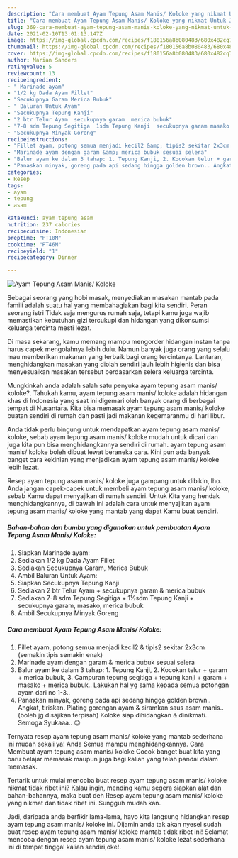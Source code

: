 ```yaml
---
description: "Cara membuat Ayam Tepung Asam Manis/ Koloke yang nikmat Untuk Jualan"
title: "Cara membuat Ayam Tepung Asam Manis/ Koloke yang nikmat Untuk Jualan"
slug: 369-cara-membuat-ayam-tepung-asam-manis-koloke-yang-nikmat-untuk-jualan
date: 2021-02-10T13:01:13.147Z
image: https://img-global.cpcdn.com/recipes/f180156a8b080483/680x482cq70/ayam-tepung-asam-manis-koloke-foto-resep-utama.jpg
thumbnail: https://img-global.cpcdn.com/recipes/f180156a8b080483/680x482cq70/ayam-tepung-asam-manis-koloke-foto-resep-utama.jpg
cover: https://img-global.cpcdn.com/recipes/f180156a8b080483/680x482cq70/ayam-tepung-asam-manis-koloke-foto-resep-utama.jpg
author: Marian Sanders
ratingvalue: 5
reviewcount: 13
recipeingredient:
- " Marinade ayam"
- "1/2 kg Dada Ayam Fillet"
- "Secukupnya Garam Merica Bubuk"
- " Baluran Untuk Ayam"
- "Secukupnya Tepung Kanji"
- "2 btr Telur Ayam  secukupnya garam  merica bubuk"
- "7-8 sdm Tepung Segitiga  1sdm Tepung Kanji  secukupnya garam masako merica bubuk"
- "Secukupnya Minyak Goreng"
recipeinstructions:
- "Fillet ayam, potong semua menjadi kecil2 &amp; tipis2 sekitar 2x3cm (semakin tipis semakin enak)"
- "Marinade ayam dengan garam &amp; merica bubuk sesuai selera"
- "Balur ayam ke dalam 3 tahap: 1. Tepung Kanji, 2. Kocokan telur + garam + merica bubuk, 3. Campuran tepung segitiga + tepung kanji + garam + masako + merica bubuk.. Lakukan hal yg sama kepada semua potongan ayam dari no 1-3.."
- "Panaskan minyak, goreng pada api sedang hingga golden brown.. Angkat, tiriskan. Plating gorengan ayam &amp; siramkan saus asam manis..(boleh jg disajikan terpisah) Koloke siap dihidangkan &amp; dinikmati.. Semoga Syukaaa.. 😊"
categories:
- Resep
tags:
- ayam
- tepung
- asam

katakunci: ayam tepung asam 
nutrition: 237 calories
recipecuisine: Indonesian
preptime: "PT10M"
cooktime: "PT46M"
recipeyield: "1"
recipecategory: Dinner

---
```



![Ayam Tepung Asam Manis/ Koloke](https://img-global.cpcdn.com/recipes/f180156a8b080483/680x482cq70/ayam-tepung-asam-manis-koloke-foto-resep-utama.jpg)

Sebagai seorang yang hobi masak, menyediakan masakan mantab pada famili adalah suatu hal yang membahagiakan bagi kita sendiri. Peran seorang istri Tidak saja mengurus rumah saja, tetapi kamu juga wajib memastikan kebutuhan gizi tercukupi dan hidangan yang dikonsumsi keluarga tercinta mesti lezat.

Di masa  sekarang, kamu memang mampu mengorder hidangan instan tanpa harus capek mengolahnya lebih dulu. Namun banyak juga orang yang selalu mau memberikan makanan yang terbaik bagi orang tercintanya. Lantaran, menghidangkan masakan yang diolah sendiri jauh lebih higienis dan bisa menyesuaikan masakan tersebut berdasarkan selera keluarga tercinta. 



Mungkinkah anda adalah salah satu penyuka ayam tepung asam manis/ koloke?. Tahukah kamu, ayam tepung asam manis/ koloke adalah hidangan khas di Indonesia yang saat ini digemari oleh banyak orang di berbagai tempat di Nusantara. Kita bisa memasak ayam tepung asam manis/ koloke buatan sendiri di rumah dan pasti jadi makanan kegemaranmu di hari libur.

Anda tidak perlu bingung untuk mendapatkan ayam tepung asam manis/ koloke, sebab ayam tepung asam manis/ koloke mudah untuk dicari dan juga kita pun bisa menghidangkannya sendiri di rumah. ayam tepung asam manis/ koloke boleh dibuat lewat beraneka cara. Kini pun ada banyak banget cara kekinian yang menjadikan ayam tepung asam manis/ koloke lebih lezat.

Resep ayam tepung asam manis/ koloke juga gampang untuk dibikin, lho. Anda jangan capek-capek untuk membeli ayam tepung asam manis/ koloke, sebab Kamu dapat menyajikan di rumah sendiri. Untuk Kita yang hendak menghidangkannya, di bawah ini adalah cara untuk menyajikan ayam tepung asam manis/ koloke yang mantab yang dapat Kamu buat sendiri.

<!--inarticleads1-->

##### Bahan-bahan dan bumbu yang digunakan untuk pembuatan Ayam Tepung Asam Manis/ Koloke:

1. Siapkan  Marinade ayam:
1. Sediakan 1/2 kg Dada Ayam Fillet
1. Sediakan Secukupnya Garam, Merica Bubuk
1. Ambil  Baluran Untuk Ayam:
1. Siapkan Secukupnya Tepung Kanji
1. Sediakan 2 btr Telur Ayam + secukupnya garam &amp; merica bubuk
1. Sediakan 7-8 sdm Tepung Segitiga + 1½sdm Tepung Kanji + secukupnya garam, masako, merica bubuk
1. Ambil Secukupnya Minyak Goreng




<!--inarticleads2-->

##### Cara membuat Ayam Tepung Asam Manis/ Koloke:

1. Fillet ayam, potong semua menjadi kecil2 &amp; tipis2 sekitar 2x3cm (semakin tipis semakin enak)
1. Marinade ayam dengan garam &amp; merica bubuk sesuai selera
1. Balur ayam ke dalam 3 tahap: 1. Tepung Kanji, 2. Kocokan telur + garam + merica bubuk, 3. Campuran tepung segitiga + tepung kanji + garam + masako + merica bubuk.. Lakukan hal yg sama kepada semua potongan ayam dari no 1-3..
1. Panaskan minyak, goreng pada api sedang hingga golden brown.. Angkat, tiriskan. Plating gorengan ayam &amp; siramkan saus asam manis..(boleh jg disajikan terpisah) Koloke siap dihidangkan &amp; dinikmati.. Semoga Syukaaa.. 😊




Ternyata resep ayam tepung asam manis/ koloke yang mantab sederhana ini mudah sekali ya! Anda Semua mampu menghidangkannya. Cara Membuat ayam tepung asam manis/ koloke Cocok banget buat kita yang baru belajar memasak maupun juga bagi kalian yang telah pandai dalam memasak.

Tertarik untuk mulai mencoba buat resep ayam tepung asam manis/ koloke nikmat tidak ribet ini? Kalau ingin, mending kamu segera siapkan alat dan bahan-bahannya, maka buat deh Resep ayam tepung asam manis/ koloke yang nikmat dan tidak ribet ini. Sungguh mudah kan. 

Jadi, daripada anda berfikir lama-lama, hayo kita langsung hidangkan resep ayam tepung asam manis/ koloke ini. Dijamin anda tak akan nyesel sudah buat resep ayam tepung asam manis/ koloke mantab tidak ribet ini! Selamat mencoba dengan resep ayam tepung asam manis/ koloke lezat sederhana ini di tempat tinggal kalian sendiri,oke!.

